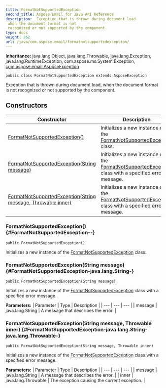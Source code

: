 ```yaml
---
title: FormatNotSupportedException
second_title: Aspose.Email for Java API Reference
description:  Exception that is thrown during document load 
 when the document format is not 
 recognized or not supported by the component.
type: docs
weight: 262
url: /java/com.aspose.email/formatnotsupportedexception/
---
```

**Inheritance:**
java.lang.Object, java.lang.Throwable, java.lang.Exception, java.lang.RuntimeException, com.aspose.ms.System.Exception, [com.aspose.email.AsposeException](../../com.aspose.email/asposeexception)
```
public class FormatNotSupportedException extends AsposeException
```

Exception that is thrown during document load, when the document format is not recognized or not supported by the component.
## Constructors

| Constructor | Description |
| --- | --- |
| [FormatNotSupportedException()](#FormatNotSupportedException--) | Initializes a new instance of the [FormatNotSupportedException](../../com.aspose.email/formatnotsupportedexception) class. |
| [FormatNotSupportedException(String message)](#FormatNotSupportedException-java.lang.String-) | Initializes a new instance of the [FormatNotSupportedException](../../com.aspose.email/formatnotsupportedexception) class with a specified error message. |
| [FormatNotSupportedException(String message, Throwable inner)](#FormatNotSupportedException-java.lang.String-java.lang.Throwable-) | Initializes a new instance of the [FormatNotSupportedException](../../com.aspose.email/formatnotsupportedexception) class with a specified error message. |
### FormatNotSupportedException() {#FormatNotSupportedException--}
```
public FormatNotSupportedException()
```


Initializes a new instance of the [FormatNotSupportedException](../../com.aspose.email/formatnotsupportedexception) class.

### FormatNotSupportedException(String message) {#FormatNotSupportedException-java.lang.String-}
```
public FormatNotSupportedException(String message)
```


Initializes a new instance of the [FormatNotSupportedException](../../com.aspose.email/formatnotsupportedexception) class with a specified error message.

**Parameters:**
| Parameter | Type | Description |
| --- | --- | --- |
| message | java.lang.String | A message that describes the error. |

### FormatNotSupportedException(String message, Throwable inner) {#FormatNotSupportedException-java.lang.String-java.lang.Throwable-}
```
public FormatNotSupportedException(String message, Throwable inner)
```


Initializes a new instance of the [FormatNotSupportedException](../../com.aspose.email/formatnotsupportedexception) class with a specified error message.

**Parameters:**
| Parameter | Type | Description |
| --- | --- | --- |
| message | java.lang.String | A message that describes the error. |
| inner | java.lang.Throwable | The exception causing the current exception. |

